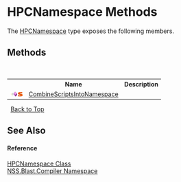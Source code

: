 # HPCNamespace Methods
 

The <a href="T_NSS_Blast_Compiler_HPCNamespace">HPCNamespace</a> type exposes the following members.


## Methods
&nbsp;<table><tr><th></th><th>Name</th><th>Description</th></tr><tr><td>![Public method](media/pubmethod.gif "Public method")![Static member](media/static.gif "Static member")</td><td><a href="M_NSS_Blast_Compiler_HPCNamespace_CombineScriptsIntoNamespace">CombineScriptsIntoNamespace</a></td><td /></tr></table>&nbsp;
<a href="#hpcnamespace-methods">Back to Top</a>

## See Also


#### Reference
<a href="T_NSS_Blast_Compiler_HPCNamespace">HPCNamespace Class</a><br /><a href="N_NSS_Blast_Compiler">NSS.Blast.Compiler Namespace</a><br />